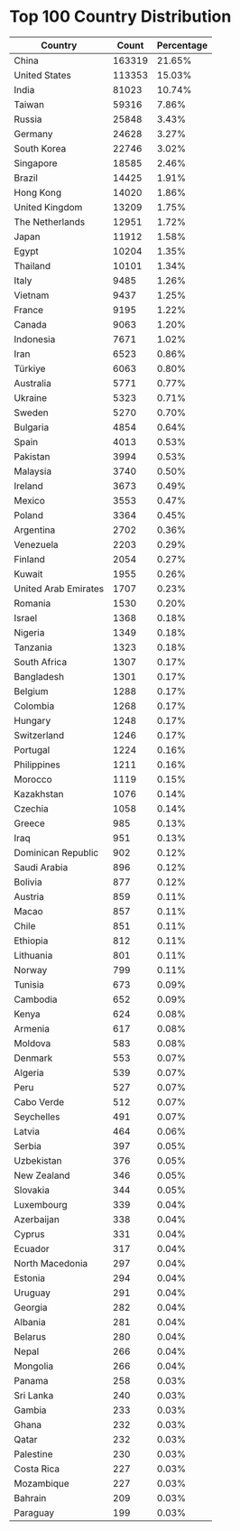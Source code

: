 # Top 100 Country Distribution
| Country | Count | Percentage |
|----|----|----|
| China | 163319 | 21.65% |
| United States | 113353 | 15.03% |
| India | 81023 | 10.74% |
| Taiwan | 59316 | 7.86% |
| Russia | 25848 | 3.43% |
| Germany | 24628 | 3.27% |
| South Korea | 22746 | 3.02% |
| Singapore | 18585 | 2.46% |
| Brazil | 14425 | 1.91% |
| Hong Kong | 14020 | 1.86% |
| United Kingdom | 13209 | 1.75% |
| The Netherlands | 12951 | 1.72% |
| Japan | 11912 | 1.58% |
| Egypt | 10204 | 1.35% |
| Thailand | 10101 | 1.34% |
| Italy | 9485 | 1.26% |
| Vietnam | 9437 | 1.25% |
| France | 9195 | 1.22% |
| Canada | 9063 | 1.20% |
| Indonesia | 7671 | 1.02% |
| Iran | 6523 | 0.86% |
| Türkiye | 6063 | 0.80% |
| Australia | 5771 | 0.77% |
| Ukraine | 5323 | 0.71% |
| Sweden | 5270 | 0.70% |
| Bulgaria | 4854 | 0.64% |
| Spain | 4013 | 0.53% |
| Pakistan | 3994 | 0.53% |
| Malaysia | 3740 | 0.50% |
| Ireland | 3673 | 0.49% |
| Mexico | 3553 | 0.47% |
| Poland | 3364 | 0.45% |
| Argentina | 2702 | 0.36% |
| Venezuela | 2203 | 0.29% |
| Finland | 2054 | 0.27% |
| Kuwait | 1955 | 0.26% |
| United Arab Emirates | 1707 | 0.23% |
| Romania | 1530 | 0.20% |
| Israel | 1368 | 0.18% |
| Nigeria | 1349 | 0.18% |
| Tanzania | 1323 | 0.18% |
| South Africa | 1307 | 0.17% |
| Bangladesh | 1301 | 0.17% |
| Belgium | 1288 | 0.17% |
| Colombia | 1268 | 0.17% |
| Hungary | 1248 | 0.17% |
| Switzerland | 1246 | 0.17% |
| Portugal | 1224 | 0.16% |
| Philippines | 1211 | 0.16% |
| Morocco | 1119 | 0.15% |
| Kazakhstan | 1076 | 0.14% |
| Czechia | 1058 | 0.14% |
| Greece | 985 | 0.13% |
| Iraq | 951 | 0.13% |
| Dominican Republic | 902 | 0.12% |
| Saudi Arabia | 896 | 0.12% |
| Bolivia | 877 | 0.12% |
| Austria | 859 | 0.11% |
| Macao | 857 | 0.11% |
| Chile | 851 | 0.11% |
| Ethiopia | 812 | 0.11% |
| Lithuania | 801 | 0.11% |
| Norway | 799 | 0.11% |
| Tunisia | 673 | 0.09% |
| Cambodia | 652 | 0.09% |
| Kenya | 624 | 0.08% |
| Armenia | 617 | 0.08% |
| Moldova | 583 | 0.08% |
| Denmark | 553 | 0.07% |
| Algeria | 539 | 0.07% |
| Peru | 527 | 0.07% |
| Cabo Verde | 512 | 0.07% |
| Seychelles | 491 | 0.07% |
| Latvia | 464 | 0.06% |
| Serbia | 397 | 0.05% |
| Uzbekistan | 376 | 0.05% |
| New Zealand | 346 | 0.05% |
| Slovakia | 344 | 0.05% |
| Luxembourg | 339 | 0.04% |
| Azerbaijan | 338 | 0.04% |
| Cyprus | 331 | 0.04% |
| Ecuador | 317 | 0.04% |
| North Macedonia | 297 | 0.04% |
| Estonia | 294 | 0.04% |
| Uruguay | 291 | 0.04% |
| Georgia | 282 | 0.04% |
| Albania | 281 | 0.04% |
| Belarus | 280 | 0.04% |
| Nepal | 266 | 0.04% |
| Mongolia | 266 | 0.04% |
| Panama | 258 | 0.03% |
| Sri Lanka | 240 | 0.03% |
| Gambia | 233 | 0.03% |
| Ghana | 232 | 0.03% |
| Qatar | 232 | 0.03% |
| Palestine | 230 | 0.03% |
| Costa Rica | 227 | 0.03% |
| Mozambique | 227 | 0.03% |
| Bahrain | 209 | 0.03% |
| Paraguay | 199 | 0.03% |
